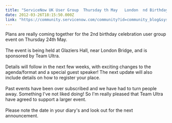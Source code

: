 ```yaml
---
title: "ServiceNow UK User Group  Thursday th May   London  nd Birthday"
date: 2012-03-26T18:15:50.000Z
link: "https://community.servicenow.com/community?id=community_blog&sys_id=bf6d6e29dbd0dbc01dcaf3231f9619d1"
---
```

<p>Plans are really coming together for the 2nd birthday celebration user group event on Thursday 24th May.<br /> <br />The event is being held at Glaziers Hall, near London Bridge, and is sponsored by Team Ultra.<br /> <br />Details will follow in the next few weeks, with exciting changes to the agenda/format and a special guest speaker! The next update will also include details on how to register your place.<br /> <br />Past events have been over subscribed and we have had to turn people away. Something I've not liked doing! So I'm really pleased that Team Ultra have agreed to support a larger event.<br /> <br />Please note the date in your diary's and look out for the next announcement.</p>